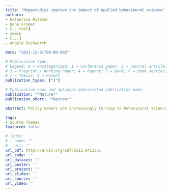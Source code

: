 ```yaml
---
title: "Megastudies improve the impact of applied behavioural science"
authors:
- Katherine Milkman
- Dena Gromet
- [...test]
- admin
- [...]
- Angela Duckworth

date: "2021-12-01T00:00:00Z"

# Publication type.
# Legend: 0 = Uncategorized; 1 = Conference paper; 2 = Journal article;
# 3 = Preprint / Working Paper; 4 = Report; 5 = Book; 6 = Book section;
# 7 = Thesis; 8 = Patent
publication_types: ["2"]

# Publication name and optional abbreviated publication name.
publication: "*Nature*"
publication_short: "*Nature*"

abstract: Policy-makers are increasingly turning to behavioural science for insights about how to improve citizens’ decisions and outcomes. Typically, different scientists test different intervention ideas in different samples using different outcomes over different time intervals. The lack of comparability of such individual investigations limits their potential to inform policy. Here, to address this limitation and accelerate the pace of discovery, we introduce the megastudy—a massive field experiment in which the effects of many different interventions are compared in the same population on the same objectively measured outcome for the same duration. In a megastudy targeting physical exercise among 61,293 members of an American fitness chain, 30 scientists from 15 different US universities worked in small independent teams to design a total of 54 different four-week digital programmes (or interventions) encouraging exercise. We show that 45\% of these interventions significantly increased weekly gym visits by 9\% to 27\%; the top-performing intervention offered microrewards for returning to the gym after a missed workout. Only 8\% of interventions induced behaviour change that was significant and measurable after the four-week intervention. Conditioning on the 45\% of interventions that increased exercise during the intervention, we detected carry-over effects that were proportionally similar to those measured in previous research. Forecasts by impartial judges failed to predict which interventions would be most effective, underscoring the value of testing many ideas at once and, therefore, the potential for megastudies to improve the evidentiary value of behavioural science.

tags:
- Source Themes
featured: false

# links:
# - name: ""
#   url: ""
url_pdf: http://arxiv.org/pdf/1512.04133v1
url_code: ''
url_dataset: ''
url_poster: ''
url_project: ''
url_slides: ''
url_source: ''
url_video: ''
---
```

